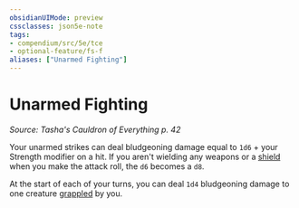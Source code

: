 ```yaml
---
obsidianUIMode: preview
cssclasses: json5e-note
tags:
- compendium/src/5e/tce
- optional-feature/fs-f
aliases: ["Unarmed Fighting"]
---
```

# Unarmed Fighting
*Source: Tasha's Cauldron of Everything p. 42* 

Your unarmed strikes can deal bludgeoning damage equal to `1d6` + your Strength modifier on a hit. If you aren't wielding any weapons or a [shield](shield.md#) when you make the attack roll, the `d6` becomes a `d8`.

At the start of each of your turns, you can deal `1d4` bludgeoning damage to one creature [grappled](../../Rules%20&%20Options/5e%20Rules/conditions.md##grappled) by you.